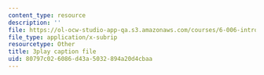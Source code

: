 ```yaml
---
content_type: resource
description: ''
file: https://ol-ocw-studio-app-qa.s3.amazonaws.com/courses/6-006-introduction-to-algorithms-fall-2011/80797c026086d43a5032894a20d4cbaa_hkAONP0aC9w.srt
file_type: application/x-subrip
resourcetype: Other
title: 3play caption file
uid: 80797c02-6086-d43a-5032-894a20d4cbaa
---
```

